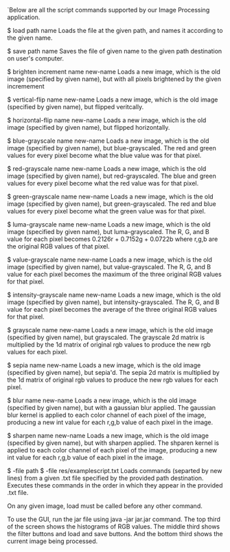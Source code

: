 `Below are all the script commands supported by our Image Processing application.

$ load path name
Loads the file at the given path, and names it according to the given name.

$ save path name
Saves the file of given name to the given path destination on user's computer.

$ brighten increment name new-name
Loads a new image, which is the old image (specified by given name), but with all pixels brightened
by the given incremement

$ vertical-flip name new-name
Loads a new image, which is the old image (specified by given name), but flipped veritcally.

$ horizontal-flip name new-name
Loads a new image, which is the old image (specified by given name), but flipped horizontally.

$ blue-grayscale name new-name
Loads a new image, which is the old image (specified by given name), but blue-grayscaled.
The red and green values for every pixel become what the blue value was for that pixel.

$ red-grayscale name new-name
Loads a new image, which is the old image (specified by given name), but red-grayscaled.
The blue and green values for every pixel become what the red value was for that pixel.

$ green-grayscale name new-name
Loads a new image, which is the old image (specified by given name), but green-grayscaled.
The red and blue values for every pixel become what the green value was for that pixel.

$ luma-grayscale name new-name
Loads a new image, which is the old image (specified by given name), but luma-grayscaled.
The R, G, and B value for each pixel becomes 0.2126r + 0.7152g + 0.0722b where r,g,b are the
original RGB values of that pixel.

$ value-grayscale name new-name
Loads a new image, which is the old image (specified by given name), but value-grayscaled.
The R, G, and B value for each pixel becomes the maximum of the three original RGB values for that
pixel.

$ intensity-grayscale name new-name
Loads a new image, which is the old image (specified by given name), but intensity-grayscaled.
The R, G, and B value for each pixel becomes the average of the three original RGB values for that
pixel.

$ grayscale name new-name
Loads a new image, which is the old image (specified by given name), but grayscaled.
The grayscale 2d matrix is multiplied by the 1d matrix of original rgb values to produce the new rgb
values for each pixel.

$ sepia name new-name
Loads a new image, which is the old image (specified by given name), but sepia'd.
The sepia 2d matrix is multiplied by the 1d matrix of original rgb values to produce the new rgb
values for each pixel.

$ blur name new-name
Loads a new image, which is the old image (specified by given name), but with a gaussian blur
applied.
The gaussian blur kernel is applied to each color channel of each pixel of the image, producing a
new int value for each r,g,b value of each pixel in the image.

$ sharpen name new-name
Loads a new image, which is the old image (specified by given name), but with sharpen applied.
The shparen kernel is applied to each color channel of each pixel of the image, producing a new int
value for each r,g,b value of each pixel in the image.

$ -file path
$ -file res/examplescript.txt
Loads commands (separted by new lines) from a given .txt file specified by the provided path
destination.
Executes these commands in the order in which they appear in the provided .txt file.

On any given image, load must be called before any other command.

To use the GUI, run the jar file using java -jar jar.jar command. The top third of the screen
shows the histograms of RGB values. The middle third shows the filter buttons and load and save 
buttons. And the bottom third shows the current image being processed. 
